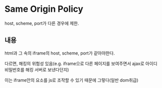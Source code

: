 # Same Origin Policy

host, scheme, port가 다른 경우에 제한.

## 내용

html과 그 속의 iframe의 host, scheme, port가 같아야한다.

다르면, 해킹의 위험성 있음(e.g. iframe으로 다른 페이지를 보여주면서 ajax로 아이디 비밀번호를 해킹 서버로 보낸다던지)

이는 iframe안의 요소를 js로 조작할 수 있기 때문에 그렇다(일반 dom취급)
